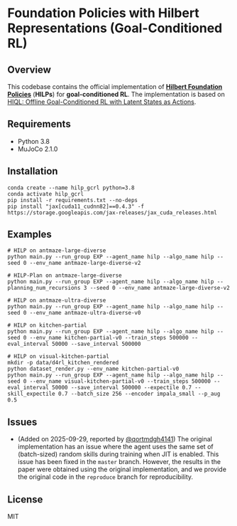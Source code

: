 # Foundation Policies with Hilbert Representations (Goal-Conditioned RL)

## Overview
This codebase contains the official implementation of **[Hilbert Foundation Policies](https://seohong.me/projects/hilp/)** (**HILPs**) for **goal-conditioned RL**.
The implementation is based on [HIQL: Offline Goal-Conditioned RL with Latent States as Actions](https://github.com/seohongpark/HIQL).

## Requirements
* Python 3.8
* MuJoCo 2.1.0

## Installation
```
conda create --name hilp_gcrl python=3.8
conda activate hilp_gcrl
pip install -r requirements.txt --no-deps
pip install "jax[cuda11_cudnn82]==0.4.3" -f https://storage.googleapis.com/jax-releases/jax_cuda_releases.html
```

## Examples
```
# HILP on antmaze-large-diverse
python main.py --run_group EXP --agent_name hilp --algo_name hilp --seed 0 --env_name antmaze-large-diverse-v2

# HILP-Plan on antmaze-large-diverse
python main.py --run_group EXP --agent_name hilp --algo_name hilp --planning_num_recursions 3 --seed 0 --env_name antmaze-large-diverse-v2

# HILP on antmaze-ultra-diverse
python main.py --run_group EXP --agent_name hilp --algo_name hilp --seed 0 --env_name antmaze-ultra-diverse-v0

# HILP on kitchen-partial
python main.py --run_group EXP --agent_name hilp --algo_name hilp --seed 0 --env_name kitchen-partial-v0 --train_steps 500000 --eval_interval 50000 --save_interval 500000 

# HILP on visual-kitchen-partial
mkdir -p data/d4rl_kitchen_rendered
python dataset_render.py --env_name kitchen-partial-v0
python main.py --run_group EXP --agent_name hilp --algo_name hilp --seed 0 --env_name visual-kitchen-partial-v0 --train_steps 500000 --eval_interval 50000 --save_interval 500000 --expectile 0.7 --skill_expectile 0.7 --batch_size 256 --encoder impala_small --p_aug 0.5
```

## Issues

* (Added on 2025-09-29, reported by [@qortmdgh4141](https://github.com/qortmdgh4141))
The original implementation has an issue where the agent uses the same set of (batch-sized) random skills during training when JIT is enabled.
This issue has been fixed in the `master` branch.
However, the results in the paper were obtained using the original implementation, and we provide the original code in the `reproduce` branch for reproducibility.

## License

MIT